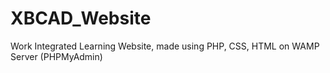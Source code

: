 # XBCAD_Website
Work Integrated Learning Website, made using PHP, CSS, HTML on WAMP Server (PHPMyAdmin)


